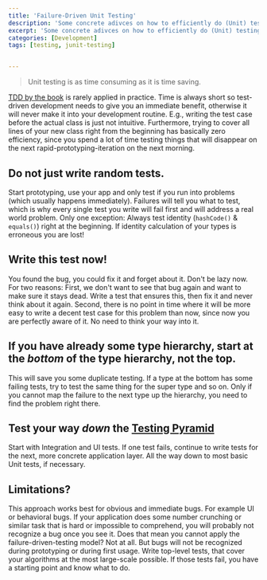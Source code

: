 ```yaml
---
title: 'Failure-Driven Unit Testing'
description: 'Some concrete adivces on how to efficiently do (Unit) testing.'
excerpt: 'Some concrete adivces on how to efficiently do (Unit) testing.'
categories: [Development]
tags: [testing, junit-testing]


---
```

> Unit testing is as time consuming as it is time saving.

[TDD by the book](http://amzn.to/2v8haz8) is rarely applied in practice. Time is always short so test-driven development needs to give you an immediate benefit, otherwise it will never make it into your development routine. E.g., writing the test case before the actual class is just not intuitive. Furthermore, trying to cover all lines of your new class right from the beginning has basically zero efficiency, since you spend a lot of time testing things that will disappear on the next rapid-prototyping-iteration on the next morning.

## Do not just write random tests.

Start prototyping, use your app and only test if you run into problems (which usually happens immediately). Failures will tell you what to test, which is why every single test you write will fail first and will address a real world problem. Only one exception: Always test identity (`hashCode()` & `equals()`) right at the beginning. If identity calculation of your types is erroneous you are lost!
 
## Write this test now!

You found the bug, you could fix it and forget about it. Don't be lazy now. For two reasons: First, we don't want to see that bug again and want to make sure it stays dead. Write a test that ensures this, then fix it and never think about it again. Second, there is no point in time where it will be more easy to write a decent test case for this problem than now, since now you are perfectly aware of it. No need to think your way into it.
 
## If you have already some type hierarchy, start at the *bottom* of the type hierarchy, not the top.

This will save you some duplicate testing. If a type at the bottom has some failing tests, try to test the same thing for the super type and so on. Only if you cannot map the failure to the next type up the hierarchy, you need to find the problem right there.

## Test your way *down* the [Testing Pyramid](https://martinfowler.com/bliki/TestPyramid.html)

Start with Integration and UI tests. If one test fails, continue to write tests for the next, more concrete application layer. All the way down to most basic Unit tests, if necessary.

## Limitations?

This approach works best for obvious and immediate bugs. For example UI or behavioral bugs.  If your application does some number crunching or similar task that is hard or impossible to comprehend, you will probably not recognize a bug once you see it. Does that mean you cannot apply the failure-driven-testing model? Not at all. But bugs will not be recognized during prototyping or during first usage. Write top-level tests, that cover your algorithms at the most large-scale possible. If those tests fail, you have a starting point and know what to do.